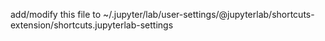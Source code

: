 add/modify this file to
~/.jupyter/lab/user-settings/@jupyterlab/shortcuts-extension/shortcuts.jupyterlab-settings
